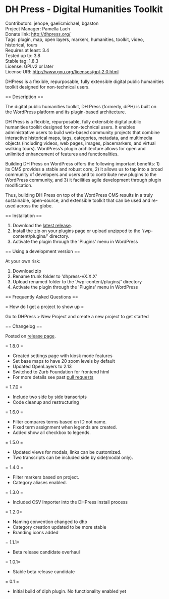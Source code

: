 # DH Press - Digital Humanities Toolkit

Contributors: jehope, gaelicmichael, bgaston  
Project Manager: Pamella Lach  
Donate link: http://dhpress.org/  
Tags: plugin, map, open layers, markers, humanities, toolkit, video, historical, tours  
Requires at least: 3.4  
Tested up to: 3.8  
Stable tag: 1.8.3  
License: GPLv2 or later  
License URI: http://www.gnu.org/licenses/gpl-2.0.html  
  
DHPress is a flexible, repurposable, fully extensible digital public humanities toolkit designed for non-technical users.  
  
== Description ==

The digital public humanities toolkit, DH Press (formerly, diPH) is built on the WordPress platform and its plugin-based architecture.

DH Press is a flexible, repurposable, fully extensible digital public humanities toolkit designed for non-technical users. It enables administrative users to build web-based community projects that combine interactive historical maps, tags, categories, metadata, and multimedia objects (including videos, web pages, images, placemarkers, and virtual walking tours). WordPress’s plugin architecture allows for open and unlimited enhancement of features and functionalities.

Building DH Press on WordPress offers the following important benefits: 
	1) its CMS provides a stable and robust core, 
	2) it allows us to tap into a broad community of developers and users and to contribute new plugins to the WordPress community, and 
	3) it facilities agile development through plugin modification. 
	
Thus, building DH Press on top of the WordPress CMS results in a truly sustainable, open-source, and extensible toolkit that can be used and re-used across the globe.

== Installation ==

1. Download the [latest release](https://github.com/jehope/dhpress/releases).  
2. Install the zip on your plugins page or upload unzipped to the '/wp-content/plugins/' directory.
3. Activate the plugin through the 'Plugins' menu in WordPress


== Using a development version ==

At your own risk:  

1. Download zip
2. Rename trunk folder to 'dhpress-vX.X.X'
3. Upload renamed folder to the '/wp-content/plugins/' directory 
4. Activate the plugin through the 'Plugins' menu in WordPress 


== Frequently Asked Questions ==

= How do I get a project to show up =

Go to DHPress > New Project and create a new project to get started


== Changelog ==

Posted on [release page](https://github.com/jehope/dhpress/releases).

= 1.8.0 = 
* Created settings page with kiosk mode features
* Set base maps to have 20 zoom levels by default
* Updated OpenLayers to 2.13
* Switched to Zurb Foundation for frontend html
* For more details see past [pull requests](https://github.com/jehope/dhpress/pulls?direction=desc&page=1&sort=created&state=closed)

= 1.7.0 = 
* Include two side by side transcripts
* Code cleanup and restructuring

= 1.6.0 = 
* Filter compares terms based on ID not name. 
* Fixed term assignment when legends are created.
* Added show all checkbox to legends.

= 1.5.0 = 
* Updated views for modals, links can be customized.
* Two transcripts can be included side by side(modal only).

= 1.4.0 =
* Filter markers based on project.
* Category aliases enabled.

= 1.3.0 = 
* Included CSV Importer into the DHPress install process

= 1.2.0=
* Naming convention changed to dhp
* Category creation updated to be more stable
* Branding icons added

= 1.1.1=
* Beta release candidate overhaul

= 1.0.1=
* Stable beta release candidate

= 0.1 =
* Initial build of diph plugin. No functionality enabled yet
